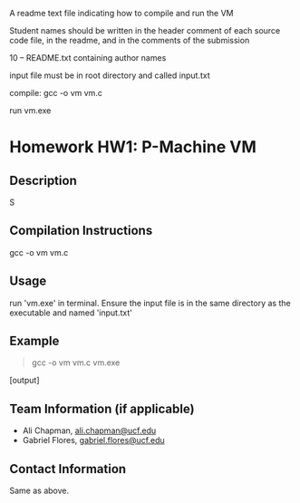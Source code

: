 A readme text file indicating how to compile and run the VM

Student names should be written in the header comment of each source code
file, in the readme, and in the comments of the submission

10 – README.txt containing author names

input file must be in root directory and called input.txt

compile:
gcc -o vm vm.c

run
vm.exe


# Homework HW1: P-Machine VM

## Description
S
## Compilation Instructions
gcc -o vm vm.c

## Usage
run 'vm.exe' in terminal. Ensure the input file is in the same directory as the executable and named 'input.txt'

## Example
>gcc -o vm vm.c
>vm.exe

[output]


## Team Information (if applicable)
- Ali Chapman, ali.chapman@ucf.edu
- Gabriel Flores, gabriel.flores@ucf.edu

## Contact Information
Same as above.
